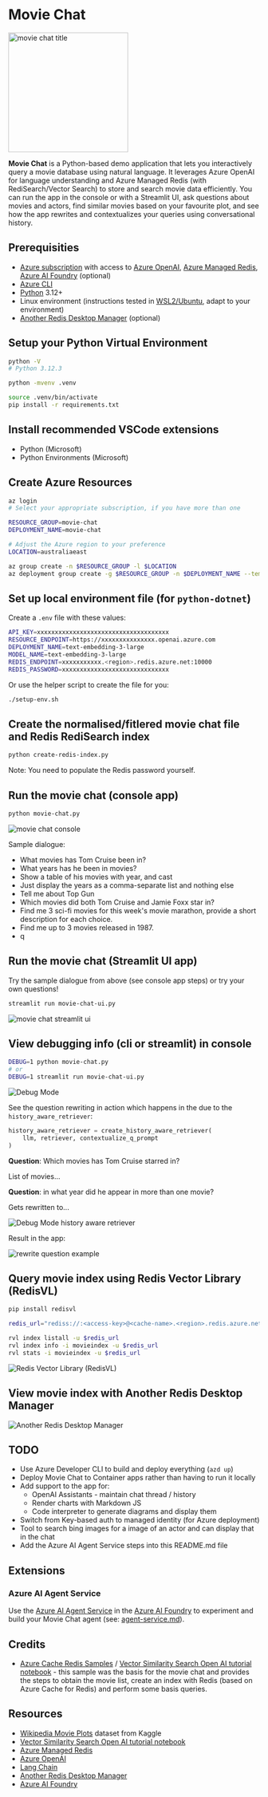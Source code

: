 # Movie Chat

<img src="img/movie-chat-title.jpg" alt="movie chat title" width="240"/>

**Movie Chat** is a Python-based demo application that lets you interactively query a movie database using natural language. It leverages Azure OpenAI for language understanding and Azure Managed Redis (with RediSearch/Vector Search) to store and search movie data efficiently. You can run the app in the console or with a Streamlit UI, ask questions about movies and actors, find similar movies based on your favourite plot, and see how the app rewrites and contextualizes your queries using conversational history.

## Prerequisities

* [Azure subscription](https://azure.microsoft.com/en-au/pricing/purchase-options/azure-account/search) with access to [Azure OpenAI](https://azure.microsoft.com/en-us/products/ai-services/openai-service), [Azure Managed Redis](https://learn.microsoft.com/en-us/azure/redis/overview), [Azure AI Foundry](https://learn.microsoft.com/en-us/azure/ai-foundry/what-is-azure-ai-foundry) (optional)
* [Azure CLI](https://learn.microsoft.com/en-us/cli/azure/install-azure-cli)
* [Python](https://www.python.org/downloads/) 3.12+
* Linux environment (instructions tested in [WSL2/Ubuntu](https://ubuntu.com/desktop/wsl), adapt to your environment)
* [Another Redis Desktop Manager](https://goanother.com/) (optional)

## Setup your Python Virtual Environment

```sh
python -V
# Python 3.12.3

python -mvenv .venv

source .venv/bin/activate
pip install -r requirements.txt
```

## Install recommended VSCode extensions

* Python (Microsoft)
* Python Environments (Microsoft)

## Create Azure Resources

```sh
az login
# Select your appropriate subscription, if you have more than one

RESOURCE_GROUP=movie-chat
DEPLOYMENT_NAME=movie-chat

# Adjust the Azure region to your preference
LOCATION=australiaeast

az group create -n $RESOURCE_GROUP -l $LOCATION
az deployment group create -g $RESOURCE_GROUP -n $DEPLOYMENT_NAME --template-file infra/main.bicep
```

## Set up local environment file (for `python-dotnet`)

Create a `.env` file with these values:

```sh
API_KEY=xxxxxxxxxxxxxxxxxxxxxxxxxxxxxxxxxxxxx
RESOURCE_ENDPOINT=https://xxxxxxxxxxxxxxx.openai.azure.com
DEPLOYMENT_NAME=text-embedding-3-large
MODEL_NAME=text-embedding-3-large
REDIS_ENDPOINT=xxxxxxxxxxx.<region>.redis.azure.net:10000
REDIS_PASSWORD=xxxxxxxxxxxxxxxxxxxxxxxxxxxxxx
```

Or use the helper script to create the file for you:

```sh
./setup-env.sh
```

## Create the normalised/fitlered movie chat file and Redis RediSearch index

```sh
python create-redis-index.py
```

Note: You need to populate the Redis password yourself.

## Run the movie chat (console app)

```sh
python movie-chat.py
```

![movie chat console](img/movie-chat-console.png "movie chat console")

Sample dialogue:

* What movies has Tom Cruise been in?
* What years has he been in movies?
* Show a table of his movies with year, and cast
* Just display the years as a comma-separate list and nothing else
* Tell me about Top Gun
* Which movies did both Tom Cruise and Jamie Foxx star in?
* Find me 3 sci-fi movies for this week's movie marathon, provide a short description for each choice.
* Find me up to 3 movies released in 1987.
* q

## Run the movie chat (Streamlit UI app)

Try the sample dialogue from above (see console app steps) or try your own questions!

```sh
streamlit run movie-chat-ui.py
```

![movie chat streamlit ui](img/movie-chat-streamlit.png "movie chat streamlit ui")

## View debugging info (cli or streamlit) in console

```sh
DEBUG=1 python movie-chat.py
# or
DEBUG=1 streamlit run movie-chat-ui.py
```

![Debug Mode](img/debug-mode.png "Debug Mode")

See the question rewriting in action which happens in the due to the `history_aware_retriever`:

```python
history_aware_retriever = create_history_aware_retriever(
    llm, retriever, contextualize_q_prompt
)
```

**Question**: Which movies has Tom Cruise starred in?

List of movies...

**Question**: in what year did he appear in more than one movie?

Gets rewritten to...

![Debug Mode history aware retriever](img/debug-mode-history-aware-retriever.png "Debug Mode history aware retriever")

Result in the app:

![rewrite question example](img/rewrite-question.png "rewrite question example")

## Query movie index using Redis Vector Library (RedisVL)

```sh
pip install redisvl

redis_url="rediss://:<access-key>@<cache-name>.<region>.redis.azure.net:10000"

rvl index listall -u $redis_url
rvl index info -i movieindex -u $redis_url
rvl stats -i movieindex -u $redis_url
```

![Redis Vector Library (RedisVL)](img/rvl-cli.png "Redis Vector Library (RedisVL)")

## View movie index with Another Redis Desktop Manager

![Another Redis Desktop Manager](img/ardm.png "Another Redis Desktop Manager")

## TODO

* Use Azure Developer CLI to build and deploy everything (`azd up`)
* Deploy Movie Chat to Container apps rather than having to run it locally
* Add support to the app for:
    * OpenAI Assistants - maintain chat thread / history
    * Render charts with Markdown JS
    * Code interpreter to generate diagrams and display them
* Switch from Key-based auth to managed identity (for Azure deployment)
* Tool to search bing images for a image of an actor and can display that in the chat
* Add the Azure AI Agent Service steps into this README.md file

## Extensions

### Azure AI Agent Service
Use the [Azure AI Agent Service](https://learn.microsoft.com/en-us/azure/ai-services/agents/overview) in the [Azure AI Foundry](https://learn.microsoft.com/en-us/azure/ai-foundry/what-is-azure-ai-foundry) to experiment and build your Movie Chat agent (see: [agent-service.md](./agent-service.md)).

## Credits

* [Azure Cache Redis Samples](https://github.com/Azure-Samples/azure-cache-redis-samples) / [Vector Similarity Search Open AI tutorial notebook](https://github.com/Azure-Samples/azure-cache-redis-samples/blob/main/tutorial/vector-similarity-search-open-ai/tutorial.ipynb) - this sample was the basis for the movie chat and provides the steps to obtain the movie list, create an index with Redis (based on Azure Cache for Redis) and perform some basis queries.

## Resources

* [Wikipedia Movie Plots](https://www.kaggle.com/datasets/jrobischon/wikipedia-movie-plots) dataset from Kaggle
* [Vector Similarity Search Open AI tutorial notebook](https://github.com/Azure-Samples/azure-cache-redis-samples/blob/main/tutorial/vector-similarity-search-open-ai/tutorial.ipynb)
* [Azure Managed Redis](https://learn.microsoft.com/en-us/azure/redis/overview)
* [Azure OpenAI](https://azure.microsoft.com/en-us/products/ai-services/openai-service)
* [Lang Chain](https://www.langchain.com/)
* [Another Redis Desktop Manager](https://goanother.com/)
* [Azure AI Foundry](https://learn.microsoft.com/en-us/azure/ai-foundry/what-is-azure-ai-foundry)
